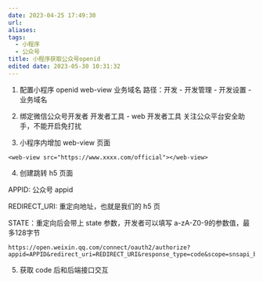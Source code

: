 ```yaml
---
date: 2023-04-25 17:49:30
url: 
aliases: 
tags: 
  - 小程序
  - 公众号
title: 小程序获取公众号openid
edited date: 2023-05-30 10:31:32
---
```

1. 配置小程序 openid web-view 业务域名
路径：开发 - 开发管理 - 开发设置 - 业务域名

2. 绑定微信公众号开发者
开发者工具 - web 开发者工具
关注公众平台安全助手，不能开启免打扰

3. 小程序内增加 web-view 页面
```
<web-view src="https://www.xxxx.com/official"></web-view>
```

4. 创建跳转 h5 页面

APPID: 公众号 appid

REDIRECT_URI: 重定向地址，也就是我们的 h5 页

STATE：重定向后会带上 state 参数，开发者可以填写 a-zA-Z0-9的参数值，最多128字节
```
https://open.weixin.qq.com/connect/oauth2/authorize?appid=APPID&redirect_uri=REDIRECT_URI&response_type=code&scope=snsapi_base&state=STATE#wechat_redirect
```

5. 获取 code 后和后端接口交互